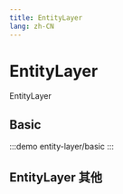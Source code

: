 ```yaml
--- 
title: EntityLayer
lang: zh-CN
---
```


# EntityLayer

EntityLayer


## Basic

:::demo 
entity-layer/basic
:::

## EntityLayer 其他
